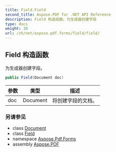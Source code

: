 ```yaml
---
title: Field.Field
second_title: Aspose.PDF for .NET API Reference
description: Field 构造函数。为生成器创建字段
type: docs
weight: 10
url: /zh/net/aspose.pdf.forms/field/field/
---
```

## Field 构造函数

为生成器创建字段。

```csharp
public Field(Document doc)
```

| 参数 | 类型 | 描述 |
| --- | --- | --- |
| doc | Document | 将创建字段的文档。 |

### 另请参见

* class [Document](../../../aspose.pdf/document/)
* class [Field](../)
* namespace [Aspose.Pdf.Forms](../../../aspose.pdf.forms/)
* assembly [Aspose.PDF](../../../)